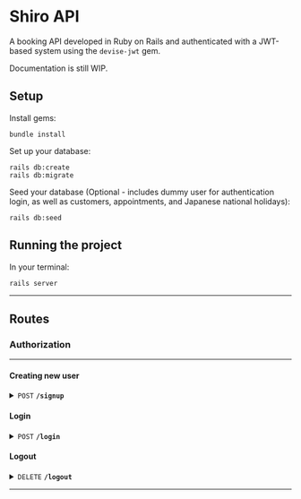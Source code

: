 # Shiro API

A booking API developed in Ruby on Rails and authenticated with a JWT-based system using the `devise-jwt` gem.

Documentation is still WIP.

## Setup

Install gems:

```
bundle install
```

Set up your database:

```
rails db:create
rails db:migrate
```

Seed your database (Optional - includes dummy user for authentication login, as well as customers, appointments, and Japanese national holidays):

```
rails db:seed
```

## Running the project

In your terminal:

```
rails server
```
----
## Routes

### Authorization
----
#### Creating new user

<details>
 <summary><code>POST</code> <code><b>/signup</b></code></summary>

##### Overview

Registers a new user with the credentials provided in the parameters. These credentials can be used to sign in and access authorization-protected routes. A JWT Bearer token is returned in the response's `authorization` header.


##### Parameters

> | name             | type       | data type        | description          |
> |----------------|-----------|-----------------|---------------------|
> | email             | required | string              | User email           |
> | password      | required | string              | User password    |


##### Responses

> | http code     | content-type                      | response                                                            |
> |---------------|-----------------------------------|---------------------------------------------------------------------|
> | `201`         | `text/plain;charset=UTF-8`        | `Signed up successfully`                                |
> | `400`         | `application/json`                | `{"code":"400","message":"User couldn't be created successfully. <current_user.errors.full_messages>"}`                            |

##### Example cURL

> ```javascript
> curl --location 'http://localhost:3001/signup' \
>       -H 'Content-Type: application/json' \
>       --data-raw '{
>           "user": {
>               "email": "test@test.com",
>               "password": "test1234"
>           }
>       }'
> ```

</details>


#### Login

<details>
 <summary><code>POST</code> <code><b>/login</b></code></summary>

##### Overview

Sign a user in using existing credentials. Returns a JWT Bearer token in the response's `authorization` header that can be used in protected routes' request headers.


##### Parameters

> | name      |  type     | data type               | description            |
> |-----------|-----------|-------------------------|------------------------|
> | email     |  required | string                  | User email             |
> | password  |  required | string                  | User password          |


##### Responses

> | http code     | content-type                      | response                                                 |
> |---------------|-----------------------------------|----------------------------------------------------------|
> | `200`         | `text/plain;charset=UTF-8`        | `Logged in successfully.`                                |
> | `401`         | `application/json`                | `{"code":"401","message":"Invalid Email or password"}`   |

##### Example cURL

> ```javascript
> curl --location 'http://localhost:3001/login' \
>       -H 'Content-Type: application/json' \
>       --data-raw '{
>           "user": {
>               "email": "test@test.com",
>               "password": "test1234"
>           }
>       }'
> ```

</details>


#### Logout

<details>
 <summary><code>DELETE</code> <code><b>/logout</b></code></summary>

##### Overview

Sign a user out of a session. Requires a valid JWT Bearer token in the request's `authorization` header (received in response headers from either <code>POST</code> <code><b>/login</b></code> or <code>POST</code> <code><b>/signup</b></code>).


##### Parameters

> None


##### Responses

> | http code     | content-type                      | response                                                            |
> |---------------|-----------------------------------|---------------------------------------------------------------------|
> | `200`         | `text/plain;charset=UTF-8`        | `Logged out successfully.`                                          |
> | `401`         | `application/json`                | `{"code":"401","message":"Not authorized to access that route."}`   |

##### Example cURL

> ```javascript
> curl -L -X DELETE 'http://localhost:3001/logout' \
>      -H 'Authorization: Bearer <auth_token>' 
> ```

</details>

------------------------------------------------------------------------------------------
